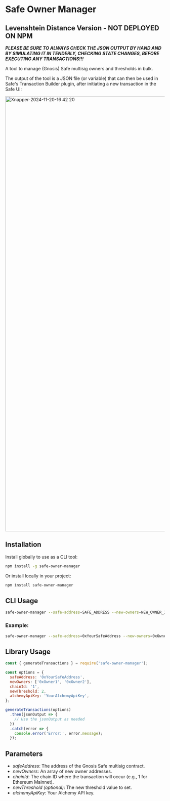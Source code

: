 # Safe Owner Manager
## Levenshtein Distance Version - NOT DEPLOYED ON NPM

_**PLEASE BE SURE TO ALWAYS CHECK THE JSON OUTPUT BY HAND AND BY SIMULATING IT IN TENDERLY, CHECKING STATE CHANGES, BEFORE EXECUTING ANY TRANSACTIONS!!!**_

A tool to manage (Gnosis) Safe multisig owners and thresholds in bulk.

The output of the tool is a JSON file (or variable) that can then be used in Safe's Transaction Builder plugin, after initiating a new transaction in the Safe UI:

<img width="1376" alt="Xnapper-2024-11-20-16 42 20" src="https://github.com/user-attachments/assets/6c0dba68-b517-456a-af28-7ae24e7f95c2">

## Installation

Install globally to use as a CLI tool:

```bash
npm install -g safe-owner-manager
```

Or install locally in your project:

```bash
npm install safe-owner-manager
```

## CLI Usage

```bash
safe-owner-manager --safe-address=SAFE_ADDRESS --new-owners=NEW_OWNER_1,NEW_OWNER_2,... --chain-id=CHAIN_ID --alchemy-api-key=ALCHEMY_API_KEY [--new-threshold=NEW_THRESHOLD]
```

### Example:

```bash
safe-owner-manager --safe-address=0xYourSafeAddress --new-owners=0xOwner1,0xOwner2 --chain-id=1 --alchemy-api-key=YourAlchemyApiKey --new-threshold=2
```

## Library Usage

```javascript
const { generateTransactions } = require('safe-owner-manager');

const options = {
  safeAddress: '0xYourSafeAddress',
  newOwners: ['0xOwner1', '0xOwner2'],
  chainId: '1',
  newThreshold: 2,
  alchemyApiKey: 'YourAlchemyApiKey',
};

generateTransactions(options)
  .then(jsonOutput => {
    // Use the jsonOutput as needed
  })
  .catch(error => {
    console.error('Error:', error.message);
  });
```

## Parameters

- _safeAddress_: The address of the Gnosis Safe multisig contract.
- _newOwners_: An array of new owner addresses.
- _chainId_: The chain ID where the transaction will occur (e.g., 1 for Ethereum Mainnet).
- _newThreshold (optional)_: The new threshold value to set.
- _alchemyApiKey_: Your Alchemy API key.

